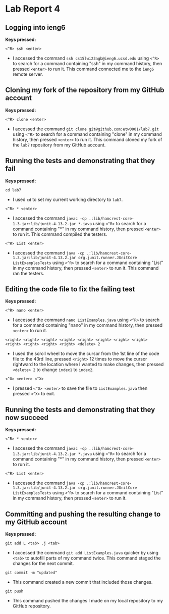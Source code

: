 # Lab Report 4

**Logging into ieng6**
-
**Keys pressed:**

`<^R> ssh <enter>`
* I accessed the command `ssh cs15lwi23agb@ieng6.ucsd.edu` using `<^R>` to search for a command containing "ssh" in my command history, then pressed `<enter>` to run it. This command connected me to the `ieng6` remote server.

**Cloning my fork of the repository from my GitHub account**
-
**Keys pressed:**

`<^R> clone <enter>`
* I accessed the command `git clone git@github.com:etw0001/lab7.git` using `<^R>` to search for a command containing "clone" in my command history, then pressed `<enter>` to run it. This command cloned my fork of the `lab7` repository from my GitHub account.

**Running the tests and demonstrating that they fail**
-
**Keys pressed:**

`cd lab7`
* I used `cd` to set my current working directory to `lab7`.

`<^R> * <enter>`
* I accessed the command `javac -cp .:lib/hamcrest-core-1.3.jar:lib/junit-4.13.2.jar *.java` using `<^R>` to search for a command containing "*" in my command history, then pressed `<enter>` to run it. This command compiled the testers.

`<^R> List <enter>`
* I accessed the command `java -cp .:lib/hamcrest-core-1.3.jar:lib/junit-4.13.2.jar org.junit.runner.JUnitCore ListExamplesTests` using `<^R>` to search for a command containing "List" in my command history, then pressed `<enter>` to run it. This command ran the testers.

**Editing the code file to fix the failing test**
-
**Keys pressed:**

`<^R> nano <enter>`
* I accessed the command `nano ListExamples.java` using `<^R>` to search for a command containing "nano" in my command history, then pressed `<enter>` to run it.

`<right> <right> <right> <right> <right> <right> <right> <right> <right> <right> <right> <right> <delete> 2`
* I used the scroll wheel to move the cursor from the 1st line of the code file to the 43rd line, pressed `<right>` 12 times to move the cursor rightward to the location where I wanted to make changes, then pressed `<delete> 2` to change `index1` to `index2`.

`<^O> <enter> <^X>`
* I pressed `<^O> <enter>` to save the file to `ListExamples.java` then pressed `<^X>` to exit.

**Running the tests and demonstrating that they now succeed**
-
**Keys pressed:**

`<^R> * <enter>`
* I accessed the command `javac -cp .:lib/hamcrest-core-1.3.jar:lib/junit-4.13.2.jar *.java` using `<^R>` to search for a command containing "*" in my command history, then pressed `<enter>` to run it.

`<^R> List <enter>`
* I accessed the command `java -cp .:lib/hamcrest-core-1.3.jar:lib/junit-4.13.2.jar org.junit.runner.JUnitCore ListExamplesTests` using `<^R>` to search for a command containing "List" in my command history, then pressed `<enter>` to run it.

**Committing and pushing the resulting change to my GitHub account**
-
**Keys pressed:**

`git add L <tab> .j <tab>`
* I accessed the command `git add ListExamples.java` quicker by using `<tab>` to autofill parts of my command twice. This command staged the changes for the next commit.

`git commit -m "updated"`
* This command created a new commit that included those changes.

`git push`
* This command pushed the changes I made on my local repository to my GitHub repository.
